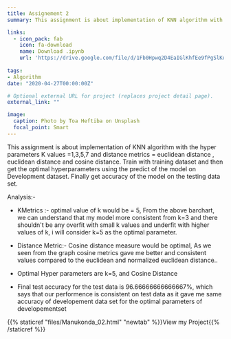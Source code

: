 ```yaml
---
title: Assignement 2
summary: This assignment is about implementation of KNN algorithm with the hyper parameters K values =1,3,5,7 and distance metrics = euclidean distance , euclidean distance and cosine distance.  Train with training dataset and then get the optimal hyperparameters using the predict of the model on Development dataset. Finally get accuracy of the model on the testing data set.

links:
  - icon_pack: fab
    icon: fa-download
    name: Download .ipynb
    url: 'https://drive.google.com/file/d/1Fb0Hpwq2D4EaIGlKhfEe9fPgSlKu_ywi/view?usp=sharing/'
    
tags:
- Algorithm 
date: "2020-04-27T00:00:00Z"

# Optional external URL for project (replaces project detail page).
external_link: ""

image:
  caption: Photo by Toa Heftiba on Unsplash
  focal_point: Smart
---
```

This assignment is about implementation of KNN algorithm with the hyper parameters K values =1,3,5,7 and distance metrics = euclidean distance , euclidean distance and cosine distance.  Train with training dataset and then get the optimal hyperparameters using the predict of the model on Development dataset. Finally get accuracy of the model on the testing data set.

Analysis:-

- KMetrics :- optimal value of k would be = 5, From the above barchart, we can understand that my model more consistent  from k=3 and there shouldn't be any overfit with small k values and underfit with higher values of k, i will consider k=5 as the optimal parameter.

 - Distance Metric:- Cosine distance measure would be optimal, As we seen from the graph cosine metrics gave me better and   consistent values compared to the euclidean and normalized euclidean distance..

- Optimal Hyper parameters are k=5, and Cosine Distance

-  Final test accuracy for the test data is 96.66666666666667%, which says that our performence is consistent on test data as it   gave me same accuracy of developement data set for the optimal parameters of developementset

{{% staticref "files/Manukonda_02.html" "newtab" %}}View my Project{{% /staticref %}}
